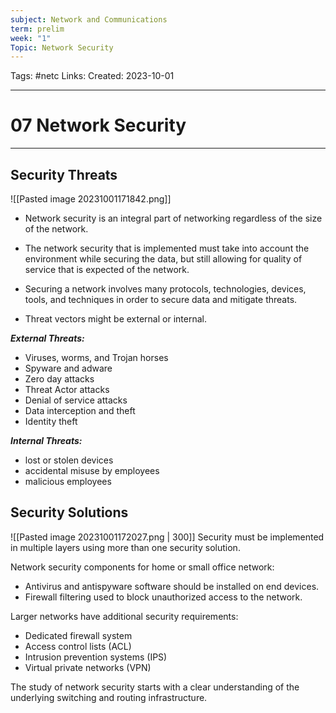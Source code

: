 ```yaml
---
subject: Network and Communications
term: prelim
week: "1"
Topic: Network Security
---
```

Tags: #netc
Links:
Created: 2023-10-01

---
# 07 Network Security

---

## Security Threats
![[Pasted image 20231001171842.png]]
- Network security is an integral part of networking regardless of the size of the network.

- The network security that is implemented must take into account the environment while securing the data, but still allowing for quality of service that is expected of the network.

- Securing a network involves many protocols, technologies, devices, tools, and techniques in order to secure data and mitigate threats.

- Threat vectors might be external or internal.

___External Threats:___
- Viruses, worms, and Trojan horses
- Spyware and adware
- Zero day attacks
- Threat Actor attacks
- Denial of service attacks
- Data interception and theft
- Identity theft

___Internal Threats:___
- lost or stolen devices
- accidental misuse by employees
- malicious employees

## Security Solutions
![[Pasted image 20231001172027.png | 300]]
Security must be implemented in multiple layers using more than one security solution.

Network security components for home or small office network:
- Antivirus and antispyware software should be installed on end devices.
- Firewall filtering used to block unauthorized access to the network.

Larger networks have additional security requirements:

- Dedicated firewall system
- Access control lists (ACL)
- Intrusion prevention systems (IPS)
- Virtual private networks (VPN)

The study of network security starts with a clear understanding of the underlying switching and routing infrastructure.


